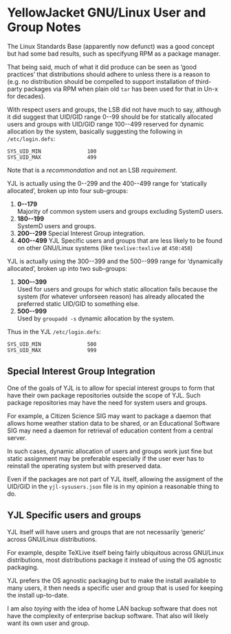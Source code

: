 YellowJacket GNU/Linux User and Group Notes
===========================================

The Linux Standards Base (apparently now defunct) was a good concept
but had some bad results, such as specifyung RPM as a package manager.

That being said, much of what it did produce can be seen as ‘good practices’
that distributions should adhere to unless there is a reason to (e.g.
no distribution should be compelled to support installation of third-party
packages via RPM when plain old `tar` has been used for that in Un-x
for decades).

With respect users and groups, the LSB did not have much to say, although
it did suggest that UID/GID range 0--99 should be for statically allocated
users and groups with UID/GID range 100--499 reserved for dynamic
allocation by the system, basically suggesting the following in
`/etc/login.defs`:

    SYS_UID_MIN               100
    SYS_UID_MAX               499

Note that is a *recommondation* and not an LSB *requirement*.

YJL is actually using the 0--299 and the 400--499 range for ‘statically
allocated’, broken up into four sub-groups:

1. __0--179__  
   Majority of common system users and groups excluding SystemD users.
2. __180--199__  
   SystemD users and groups.
3. __200--299__
   Special Interest Group integration.
4. __400--499__
   YJL Specific users and groups that are less likely to be found on
   other GNU/Linux systems (like `texlive:texlive` at `450:450`)

YJL is actually using the 300--399 and the 500--999 range for ‘dynamically
allocated’, broken up into two sub-groups:

1. __300--399__  
   Used for users and groups for which static allocation fails because
   the system (for whatever unforseen reason) has already allocated the
   preferred static UID/GID to something else.
2. __500--999__  
   Used by `groupadd -s` dynamic allocation by the system.

Thus in the YJL `/etc/login.defs`:

    SYS_UID_MIN               500
    SYS_UID_MAX               999


Special Interest Group Integration
----------------------------------

One of the goals of YJL is to allow for special interest groups to form
that have their own package repositories outside the scope of YJL. Such
package repositories may have the need for system users and groups.

For example, a Citizen Science SIG may want to package a daemon that
allows home weather station data to be shared, or an Educational Software
SIG may need a daemon for retrieval of education content from a central
server.

In such cases, dynamic allocation of users and groups work just fine
but static assignment may be preferable especially if the user ever
has to reinstall the operating system but with preserved data.

Even if the packages are not part of YJL itself, allowing the assigment
of the UID/GID in the `yjl-sysusers.json` file is in my opinion a
reasonable thing to do.


YJL Specific users and groups
-----------------------------
YJL itself will have users and groups that are not necessarily ‘generic’
across GNU/Linux distributions.

For example, despite TeXLive itself being fairly ubiquitous across
GNU/Linux distributions, most distributions package it instead of
using the OS agnostic packaging.

YJL prefers the OS agnostic packaging but to make the install available
to many users, it then needs a specific user and group that is used for
keeping the install up-to-date.

I am also *toying* with the idea of home LAN backup software that does
not have the complexity of enterprise backup software. That also will
likely want its own user and group.
